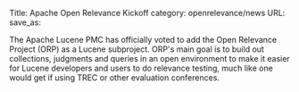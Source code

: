 Title: Apache Open Relevance Kickoff
category: openrelevance/news
URL: 
save_as: 

The Apache Lucene PMC has officially voted to add the Open Relevance Project (ORP) as a Lucene subproject. ORP's main goal is to build out collections,
judgments and queries in an open environment to make it easier for Lucene developers and users to do relevance testing, much like
one would get if using TREC or other evaluation conferences.
